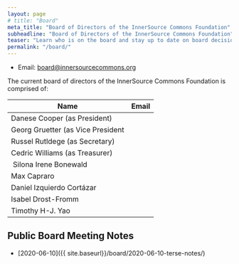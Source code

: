 ```yaml
---
layout: page
# title: "Board"
meta_title: "Board of Directors of the InnerSource Commons Foundation"
subheadline: "Board of Directors of the InnerSource Commons Foundation"
teaser: "Learn who is on the board and stay up to date on board decisions"
permalink: "/board/"
---
```


* Email: <board@innersourcecommons.org>

The current board of directors of the InnerSource Commons Foundation is 
comprised of:

| Name | Email |
|------|-------|
| Danese Cooper (as President) | |
| Georg Gruetter (as Vice President | |
| Russel Rutldege (as Secretary) | |
| Cedric Williams (as Treasurer) | | 
| Silona Irene Bonewald | | 
| Max Capraro | | | 
| Daniel Izquierdo Cortázar | | 
| Isabel Drost-Fromm | | 
| Timothy H-J. Yao | | 

## Public Board Meeting Notes

- [2020-06-10]({{ site.baseurl}}/board/2020-06-10-terse-notes/)



